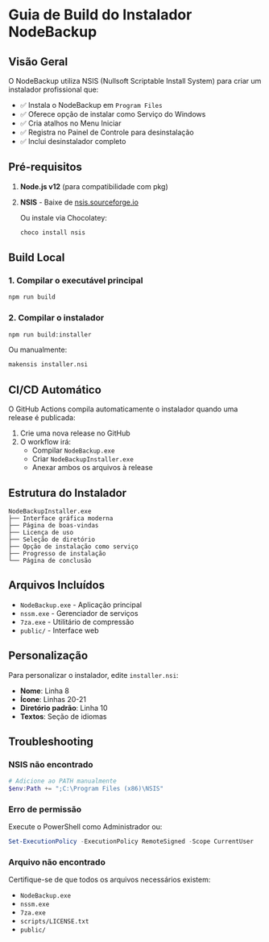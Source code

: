 # Guia de Build do Instalador NodeBackup

## Visão Geral

O NodeBackup utiliza NSIS (Nullsoft Scriptable Install System) para criar um instalador profissional que:

- ✅ Instala o NodeBackup em `Program Files`
- ✅ Oferece opção de instalar como Serviço do Windows
- ✅ Cria atalhos no Menu Iniciar
- ✅ Registra no Painel de Controle para desinstalação
- ✅ Inclui desinstalador completo

## Pré-requisitos

1. **Node.js v12** (para compatibilidade com pkg)
2. **NSIS** - Baixe de [nsis.sourceforge.io](https://nsis.sourceforge.io/Download)

   Ou instale via Chocolatey:

   ```powershell
   choco install nsis
   ```

## Build Local

### 1. Compilar o executável principal

```bash
npm run build
```

### 2. Compilar o instalador

```bash
npm run build:installer
```

Ou manualmente:

```bash
makensis installer.nsi
```

## CI/CD Automático

O GitHub Actions compila automaticamente o instalador quando uma release é publicada:

1. Crie uma nova release no GitHub
2. O workflow irá:
   - Compilar `NodeBackup.exe`
   - Criar `NodeBackupInstaller.exe`
   - Anexar ambos os arquivos à release

## Estrutura do Instalador

```
NodeBackupInstaller.exe
├── Interface gráfica moderna
├── Página de boas-vindas
├── Licença de uso
├── Seleção de diretório
├── Opção de instalação como serviço
├── Progresso de instalação
└── Página de conclusão
```

## Arquivos Incluídos

- `NodeBackup.exe` - Aplicação principal
- `nssm.exe` - Gerenciador de serviços
- `7za.exe` - Utilitário de compressão
- `public/` - Interface web

## Personalização

Para personalizar o instalador, edite `installer.nsi`:

- **Nome**: Linha 8
- **Ícone**: Linhas 20-21
- **Diretório padrão**: Linha 10
- **Textos**: Seção de idiomas

## Troubleshooting

### NSIS não encontrado

```powershell
# Adicione ao PATH manualmente
$env:Path += ";C:\Program Files (x86)\NSIS"
```

### Erro de permissão

Execute o PowerShell como Administrador ou:

```powershell
Set-ExecutionPolicy -ExecutionPolicy RemoteSigned -Scope CurrentUser
```

### Arquivo não encontrado

Certifique-se de que todos os arquivos necessários existem:

- `NodeBackup.exe`
- `nssm.exe`
- `7za.exe`
- `scripts/LICENSE.txt`
- `public/`
